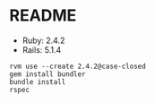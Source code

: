 # README

- Ruby: 2.4.2
- Rails: 5.1.4

```
rvm use --create 2.4.2@case-closed
gem install bundler 
bundle install
rspec
```
